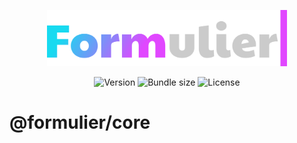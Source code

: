 <p align="center">
	<a href="https://github.com/vjee/formulier" target="_blank" rel="noopener noreferrer">
		<img width="384" src="https://raw.githubusercontent.com/vjee/formulier/main/.github/formulier-logo.svg" alt="Formulier logo">
	</a>
</p>

<p align="center">
	<img src="https://img.shields.io/npm/v/@formulier/core?style=flat-square" alt="Version">
	<img src="https://img.shields.io/bundlephobia/minzip/@formulier/core?style=flat-square" alt="Bundle size">
	<img src="https://img.shields.io/npm/l/@formulier/core?style=flat-square" alt="License">
</p>

# @formulier/core
